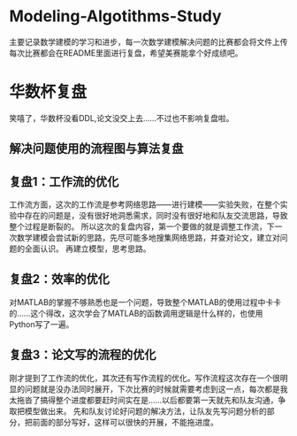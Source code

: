 # Modeling-Algotithms-Study
主要记录数学建模的学习和进步，每一次数学建模解决问题的比赛都会将文件上传
每次比赛都会在README里面进行复盘，希望美赛能拿个好成绩吧。
# 华数杯复盘
笑嘻了，华数杯没看DDL,论文没交上去……不过也不影响复盘啦。
## 解决问题使用的流程图与算法复盘

## 复盘1：工作流的优化
工作流方面，这次的工作流是参考网络思路——进行建模——实验失败，在整个实验中存在的问题是，没有很好地洞悉需求，同时没有很好地和队友交流思路，导致整个过程是断裂的。
所以这次的复盘内容，第一个要做的就是调整工作流，下一次数学建模会尝试新的思路，先尽可能多地搜集网络思路，并查对论文，建立对问题的全面认识。
再建立模型，思考思路。

## 复盘2：效率的优化
对MATLAB的掌握不够熟悉也是一个问题，导致整个MATLAB的使用过程中卡卡的……这个得改，这次学会了MATLAB的函数调用逻辑是什么样的，也使用Python写了一遍。

## 复盘3：论文写的流程的优化 
刚才提到了工作流的优化，其次还有写作流程的优化。写作流程这次存在一个很明显的问题就是没办法同时展开，下次比赛的时候就需要考虑到这一点，每次都是我太拖沓了搞得整个进度都要赶时间实在是……以后都要第一天就先和队友沟通，争取把模型做出来。
先和队友讨论好问题的解决方法，让队友先写问题分析的部分，把前面的部分写好，这样可以很快的开展，不能拖进度。
